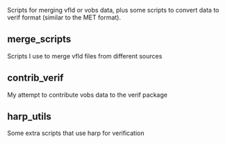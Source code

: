 Scripts for merging vfld or vobs data,
plus some scripts to convert data to verif format
(similar to the MET format).

## merge_scripts
Scripts I use to merge vfld files from different sources

## contrib_verif
My attempt to contribute vobs data to the verif package

## harp_utils
Some extra scripts that use harp for verification
